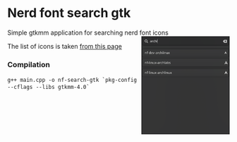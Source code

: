 # Nerd font search gtk

Simple gtkmm application for searching nerd font icons
<img src="screenshot.png" align="right" width="200"/>

The list of icons is taken [from this page](https://www.nerdfonts.com/cheat-sheet)

### Compilation

```
g++ main.cpp -o nf-search-gtk `pkg-config --cflags --libs gtkmm-4.0`
```
